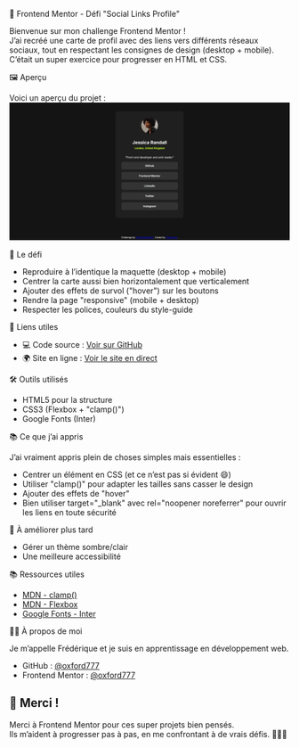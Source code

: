  🎯 Frontend Mentor - Défi "Social Links Profile"

Bienvenue sur mon challenge Frontend Mentor !  
J’ai recréé une carte de profil avec des liens vers différents réseaux sociaux, tout en respectant les consignes de design (desktop + mobile). C’était un super exercice pour progresser en HTML et CSS.


 🖼️ Aperçu

Voici un aperçu du projet :  
![Aperçu du site](./preview.jpg)


 🚀 Le défi

- Reproduire à l’identique la maquette (desktop + mobile)
- Centrer la carte aussi bien horizontalement que verticalement
- Ajouter des effets de survol ("hover") sur les boutons
- Rendre la page "responsive" (mobile + desktop)
- Respecter les polices, couleurs du style-guide


 🔗 Liens utiles

- 💻 Code source : [Voir sur GitHub](https://github.com/oxford777/social-links-profile)
- 🌍 Site en ligne : [Voir le site en direct](https://oxford777.github.io/social-links-profile/)


 🛠️ Outils utilisés

- HTML5 pour la structure
- CSS3 (Flexbox + "clamp()")
- Google Fonts (Inter)


 📚 Ce que j’ai appris

J’ai vraiment appris plein de choses simples mais essentielles :
- Centrer un élément en CSS (et ce n’est pas si évident 😄)
- Utiliser "clamp()" pour adapter les tailles sans casser le design
- Ajouter des effets de "hover" 
- Bien utiliser target="_blank" avec rel="noopener noreferrer" pour ouvrir les liens en toute sécurité


 🔄 À améliorer plus tard

- Gérer un thème sombre/clair
- Une meilleure accessibilité 


 📚 Ressources utiles

- [MDN - clamp()](https://developer.mozilla.org/fr/docs/Web/CSS/clamp)
- [MDN - Flexbox](https://developer.mozilla.org/fr/docs/Web/CSS/CSS_flexible_box_layout)
- [Google Fonts - Inter](https://fonts.google.com/specimen/Inter)


 👩‍💻 À propos de moi

Je m’appelle Frédérique et je suis en apprentissage en développement web.

- GitHub : [@oxford777](https://github.com/oxford777)
- Frontend Mentor : [@oxford777](https://www.frontendmentor.io/profile/oxford777)


## 🙏 Merci !

Merci à Frontend Mentor pour ces super projets bien pensés.  
Ils m’aident à progresser pas à pas, en me confrontant à de vrais défis. 👩‍💻✨
